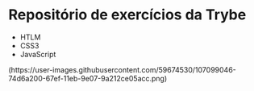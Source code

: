 <h1>Repositório de exercícios da Trybe</h1>
<ul>
  <li>HTLM</li>
  <li>CSS3</li>
  <li>JavaScript</li>
</ul>
(https://user-images.githubusercontent.com/59674530/107099046-74d6a200-67ef-11eb-9e07-9a212ce05acc.png)
